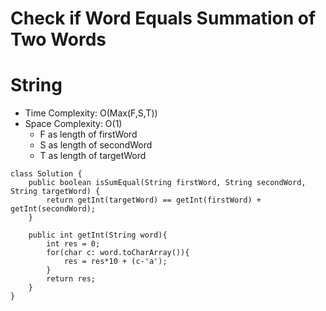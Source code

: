 # Check if Word Equals Summation of Two Words
# String
* Time Complexity: O(Max(F,S,T))
* Space Complexity: O(1)
	* F as length of firstWord
	* S as length of secondWord
	* T as length of targetWord
```
class Solution {
    public boolean isSumEqual(String firstWord, String secondWord, String targetWord) {
        return getInt(targetWord) == getInt(firstWord) + getInt(secondWord);
    }

    public int getInt(String word){
        int res = 0;
        for(char c: word.toCharArray()){
            res = res*10 + (c-'a');
        }
        return res;
    }
}
```